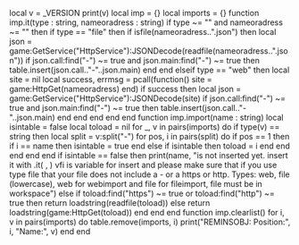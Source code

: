 local v = _VERSION
print(v)
local imp = {}
local imports = {}
function imp.it(type : string, nameoradress : string)
    if type ~= "" and nameoradress ~= "" then
        if type == "file" then
            if isfile(nameoradress..".json") then
                local json = game:GetService("HttpService"):JSONDecode(readfile(nameoradress..".json"))
                if json.call:find("-") ~= true and json.main:find("-") ~= true then
                    table.insert(json.call.."-"..json.main)
                end
            end
        elseif type == "web" then
            local site = nil
            local success, errmsg = pcall(function()
                site = game:HttpGet(nameoradress)
            end)
            if success then
                local json = game:GetService("HttpService"):JSONDecode(site)
                if json.call:find("-") ~= true and json.main:find("-") ~= true then
                    table.insert(json.call.."-"..json.main)
                end
            end
        end
    end
end
function imp.import(name : string)
    local isintable = false
    local toload = nil
    for _, v in pairs(imports) do
        if type(v) == string then
            local split = v:split("-")
            for pos, i in pairs(split) do
                if pos == 1 then
                    if i == name then
                        isintable = true
                    end
                else
                    if isintable then
                        toload = i
                    end
                end
            end
        end
    end
    if isintable == false then
        print(name, "is not inserted yet. insert it with <vfi>.it( <type>, <name> ) vfi is variable for insert and please make sure that if you use type file that your file does not include a - or a https or http. Types: web, file (lowercase), web for webimport and file for fileimport, file must be in workspace")
    else
        if toload:find("https") ~= true or toload:find("http") ~= true then
            return loadstring(readfile(toload))
        else
            return loadstring(game:HttpGet(toload))
        end
    end
end
function imp.clearlist()
    for i, v in pairs(imports) do
        table.remove(imports, i)
        print("REMINSOBJ: Position:", i, "Name:", v)
    end
end
